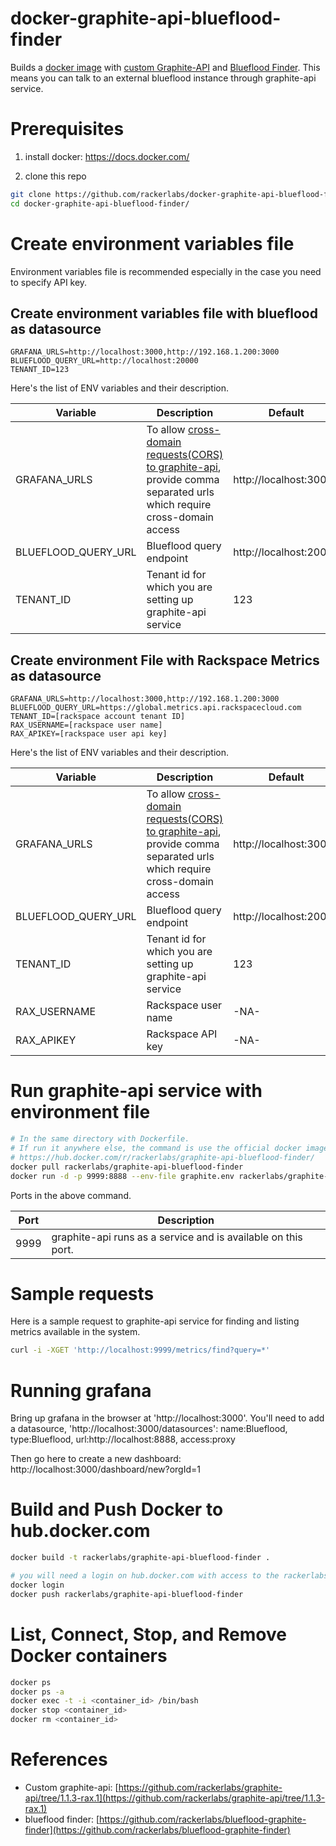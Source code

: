 # docker-graphite-api-blueflood-finder

Builds a [docker image](https://hub.docker.com/r/rackerlabs/graphite-api-blueflood-finder/) with [custom Graphite-API](https://github.com/rackerlabs/graphite-api/tree/1.1.3-rax.1) and [Blueflood Finder](https://github.com/rackerlabs/blueflood-graphite-finder). This means you can talk to an external blueflood 
instance through graphite-api service.

# Prerequisites

1. install docker:  https://docs.docker.com/

2. clone this repo
```sh
git clone https://github.com/rackerlabs/docker-graphite-api-blueflood-finder.git
cd docker-graphite-api-blueflood-finder/
```

# Create environment variables file

Environment variables file is recommended especially in the case you need to specify API key.

## Create environment variables file  with blueflood as datasource

```
GRAFANA_URLS=http://localhost:3000,http://192.168.1.200:3000
BLUEFLOOD_QUERY_URL=http://localhost:20000
TENANT_ID=123
```

Here's the list of ENV variables and their description.

| Variable             |   Description                                       |  Default   |
| ---------------------|-----------------------------------------------------|------------|
| GRAFANA_URLS         | To allow [cross-domain requests(CORS) to graphite-api](https://github.com/brutasse/graphite-api/blob/master/docs/configuration.rst), provide comma separated urls which require cross-domain access | http://localhost:3000 |
| BLUEFLOOD_QUERY_URL  | Blueflood query endpoint | http://localhost:20000 |
| TENANT_ID            | Tenant id for which you are setting up graphite-api service | 123 |



## Create environment File with Rackspace Metrics as datasource
```
GRAFANA_URLS=http://localhost:3000,http://192.168.1.200:3000
BLUEFLOOD_QUERY_URL=https://global.metrics.api.rackspacecloud.com
TENANT_ID=[rackspace account tenant ID]
RAX_USERNAME=[rackspace user name]
RAX_APIKEY=[rackspace user api key]
```

Here's the list of ENV variables and their description.

| Variable             |   Description                                       |  Default   |
| ---------------------|-----------------------------------------------------|------------|
| GRAFANA_URLS         | To allow [cross-domain requests(CORS) to graphite-api](https://github.com/brutasse/graphite-api/blob/master/docs/configuration.rst), provide comma separated urls which require cross-domain access | http://localhost:3000 |
| BLUEFLOOD_QUERY_URL  | Blueflood query endpoint | http://localhost:20000 |
| TENANT_ID            | Tenant id for which you are setting up graphite-api service | 123 |
| RAX_USERNAME         | Rackspace user name | 	-NA- |
| RAX_APIKEY           | Rackspace API key |	-NA- |

# Run graphite-api service with environment file

```sh
# In the same directory with Dockerfile.
# If run it anywhere else, the command is use the official docker image instead
# https://hub.docker.com/r/rackerlabs/graphite-api-blueflood-finder/
docker pull rackerlabs/graphite-api-blueflood-finder
docker run -d -p 9999:8888 --env-file graphite.env rackerlabs/graphite-api-blueflood-finder
```

Ports in the above command.

| Port             |   Description                                                  |
| -----------------|----------------------------------------------------------------|
| 9999             | graphite-api runs as a service and is available on this port.  |

# Sample requests

Here is a sample request to graphite-api service for finding and listing metrics available in the system.

```sh
curl -i -XGET 'http://localhost:9999/metrics/find?query=*'
```

# Running grafana
Bring up grafana in the browser at 'http://localhost:3000'.  You'll need to add a datasource, 'http://localhost:3000/datasources': name:Blueflood, type:Blueflood, url:http://localhost:8888, access:proxy

Then go here to create a new dashboard: http://localhost:3000/dashboard/new?orgId=1



# Build and Push Docker to hub.docker.com
```sh
docker build -t rackerlabs/graphite-api-blueflood-finder .

# you will need a login on hub.docker.com with access to the rackerlabs organization
docker login
docker push rackerlabs/graphite-api-blueflood-finder
```

# List, Connect, Stop, and Remove Docker containers
```sh
docker ps
docker ps -a
docker exec -t -i <container_id> /bin/bash
docker stop <container_id>
docker rm <container_id>
```

# References

* Custom graphite-api: [https://github.com/rackerlabs/graphite-api/tree/1.1.3-rax.1](https://github.com/rackerlabs/graphite-api/tree/1.1.3-rax.1)
* blueflood finder: [https://github.com/rackerlabs/blueflood-graphite-finder](https://github.com/rackerlabs/blueflood-graphite-finder) 
